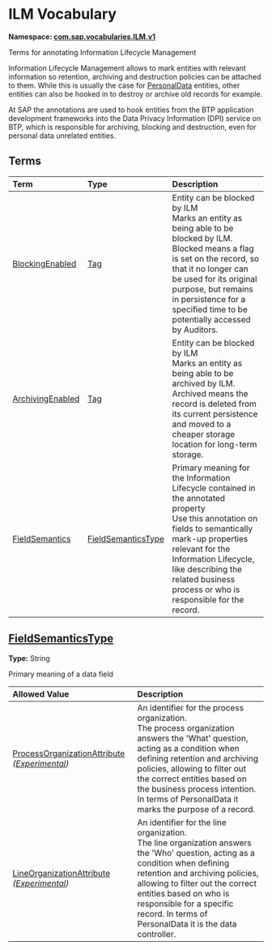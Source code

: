 # ILM Vocabulary
**Namespace: [com.sap.vocabularies.ILM.v1](ILM.xml)**

Terms for annotating Information Lifecycle Management


Information Lifecycle Management allows to mark entities with relevant information so retention, archiving and destruction policies can be attached to them. 
While this is usually the case for [PersonalData](PersonalData.md) entities, other entities can also be hooked in to destroy or archive old records for example.

At SAP the annotations are used to hook entities from the BTP application development frameworks into the Data Privacy Information (DPI) service on BTP, which is responsible for archiving, blocking and destruction, even for personal data unrelated entities.
       


## Terms

Term|Type|Description
:---|:---|:----------
[BlockingEnabled](ILM.xml#L46)|[Tag](https://github.com/oasis-tcs/odata-vocabularies/blob/main/vocabularies/Org.OData.Core.V1.md#Tag)|<a name="BlockingEnabled"></a>Entity can be blocked by ILM<br>Marks an entity as being able to be blocked by ILM. Blocked means a flag is set on the record, so that it no longer can be used for its original purpose, but remains in persistence for a specified time to be potentially accessed by Auditors.
[ArchivingEnabled](ILM.xml#L54)|[Tag](https://github.com/oasis-tcs/odata-vocabularies/blob/main/vocabularies/Org.OData.Core.V1.md#Tag)|<a name="ArchivingEnabled"></a>Entity can be blocked by ILM<br>Marks an entity as being able to be archived by ILM. Archived means the record is deleted from its current persistence and moved to a cheaper storage location for long-term storage.
[FieldSemantics](ILM.xml#L62)|[FieldSemanticsType](#FieldSemanticsType)|<a name="FieldSemantics"></a>Primary meaning for the Information Lifecycle contained in the annotated property<br>Use this annotation on fields to semantically mark-up properties relevant for the Information Lifecycle, like describing the related business process or who is responsible for the record.

<a name="FieldSemanticsType"></a>
## [FieldSemanticsType](ILM.xml#L66)
**Type:** String

Primary meaning of a data field

Allowed Value|Description
:------------|:----------
[ProcessOrganizationAttribute](ILM.xml#L70) *([Experimental](Common.md#Experimental))*|An identifier for the process organization.<br>The process organization answers the 'What' question, acting as a condition when defining retention and archiving policies, allowing to filter out the correct entities based on the business process intention. In terms of PersonalData it marks the purpose of a record.
[LineOrganizationAttribute](ILM.xml#L79) *([Experimental](Common.md#Experimental))*|An identifier for the line organization.<br>The line organization answers the 'Who' question, acting as a condition when defining retention and archiving policies, allowing to filter out the correct entities based on who is responsible for a specific record. In terms of PersonalData it is the data controller.

